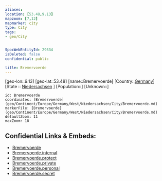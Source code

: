 ```yaml
---
aliases: 
location: [53.48,9.13]
mapzoom: [7,12] 
mapmarker: city 
type: City
tags:
- geo/City


SpocWebEntityId: 29334
isDeleted: false
confidential: public

title: Bremervoerde
---
```

[geo-lon::9.13]
[geo-lat::53.48]
[name::Bremervoerde]
[Country::[Germany](geo/Continent/Europe/Germany.md)]
[State :: [Niedersachsen](geo/Continent/Europe/Germany/West/Niedersachsen.md) ]
[Population::]
[Unknown::]


```leaflet
id: Bremervoerde
coordinates: [Bremervoerde](geo/Continent/Europe/Germany/West/Niedersachsen/City/Bremervoerde.md)
markerFile: [Bremervoerde](geo/Continent/Europe/Germany/West/Niedersachsen/City/Bremervoerde.md)
defaultZoom: 11 
maxZoom: 18
```


## Confidential Links & Embeds: 
- [Bremervoerde](../../../../../../../../_public/geo/Continent/Europe/Germany/West/Niedersachsen/City/Bremervoerde.md) 
- [Bremervoerde.internal](../../../../../../../../_internal/geo/Continent/Europe/Germany/West/Niedersachsen/City/Bremervoerde.internal.md) 
- [Bremervoerde.protect](../../../../../../../../_protect/geo/Continent/Europe/Germany/West/Niedersachsen/City/Bremervoerde.protect.md) 
- [Bremervoerde.private](../../../../../../../../_private/geo/Continent/Europe/Germany/West/Niedersachsen/City/Bremervoerde.private.md) 
- [Bremervoerde.personal](../../../../../../../../_personal/geo/Continent/Europe/Germany/West/Niedersachsen/City/Bremervoerde.personal.md) 
- [Bremervoerde.secret](../../../../../../../../_secret/geo/Continent/Europe/Germany/West/Niedersachsen/City/Bremervoerde.secret.md) 
